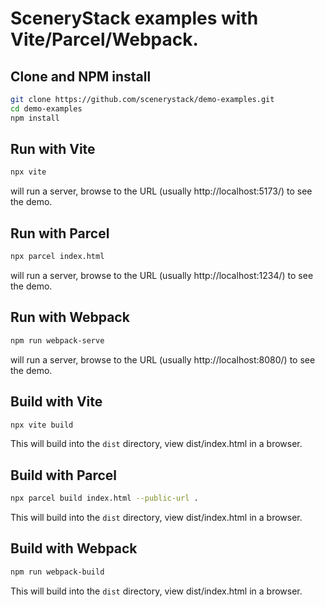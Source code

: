 SceneryStack examples with Vite/Parcel/Webpack.
================

## Clone and NPM install

```sh
git clone https://github.com/scenerystack/demo-examples.git
cd demo-examples
npm install
```

## Run with Vite

```sh
npx vite
```

will run a server, browse to the URL (usually http://localhost:5173/) to see the demo.

## Run with Parcel

```sh
npx parcel index.html
```

will run a server, browse to the URL (usually http://localhost:1234/) to see the demo.

## Run with Webpack

```sh
npm run webpack-serve
````

will run a server, browse to the URL (usually http://localhost:8080/) to see the demo.

## Build with Vite

```sh
npx vite build
```

This will build into the `dist` directory, view dist/index.html in a browser.

## Build with Parcel

```sh
npx parcel build index.html --public-url .
```

This will build into the `dist` directory, view dist/index.html in a browser.

## Build with Webpack

```sh
npm run webpack-build
```

This will build into the `dist` directory, view dist/index.html in a browser.